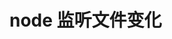 # node 监听文件变化

<!-- This is the content of node 监听文件变化. -->
<!-- This is the content of node 监听文件变化. -->
<!-- This is the content of node 监听文件变化. -->
